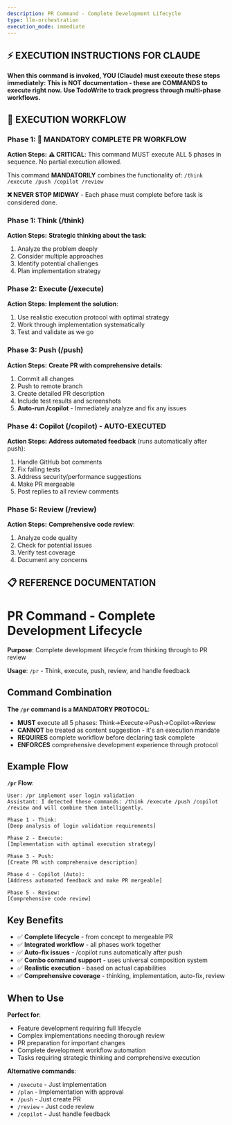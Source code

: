 ```yaml
---
description: PR Command - Complete Development Lifecycle
type: llm-orchestration
execution_mode: immediate
---
```

## ⚡ EXECUTION INSTRUCTIONS FOR CLAUDE
**When this command is invoked, YOU (Claude) must execute these steps immediately:**
**This is NOT documentation - these are COMMANDS to execute right now.**
**Use TodoWrite to track progress through multi-phase workflows.**

## 🚨 EXECUTION WORKFLOW

### Phase 1: 🚨 MANDATORY COMPLETE PR WORKFLOW

**Action Steps:**
**⚠️ CRITICAL**: This command MUST execute ALL 5 phases in sequence. No partial execution allowed.

This command **MANDATORILY** combines the functionality of: `/think /execute /push /copilot /review`

**❌ NEVER STOP MIDWAY** - Each phase must complete before task is considered done.

### Phase 1: Think (/think)

**Action Steps:**
**Strategic thinking about the task**:
1. Analyze the problem deeply
2. Consider multiple approaches
3. Identify potential challenges
4. Plan implementation strategy

### Phase 2: Execute (/execute)

**Action Steps:**
**Implement the solution**:
1. Use realistic execution protocol with optimal strategy
2. Work through implementation systematically
3. Test and validate as we go

### Phase 3: Push (/push)

**Action Steps:**
**Create PR with comprehensive details**:
1. Commit all changes
2. Push to remote branch
3. Create detailed PR description
4. Include test results and screenshots
5. **Auto-run /copilot** - Immediately analyze and fix any issues

### Phase 4: Copilot (/copilot) - AUTO-EXECUTED

**Action Steps:**
**Address automated feedback** (runs automatically after push):
1. Handle GitHub bot comments
2. Fix failing tests
3. Address security/performance suggestions
4. Make PR mergeable
5. Post replies to all review comments

### Phase 5: Review (/review)

**Action Steps:**
**Comprehensive code review**:
1. Analyze code quality
2. Check for potential issues
3. Verify test coverage
4. Document any concerns

## 📋 REFERENCE DOCUMENTATION

# PR Command - Complete Development Lifecycle

**Purpose**: Complete development lifecycle from thinking through to PR review

**Usage**: `/pr` - Think, execute, push, review, and handle feedback

## Command Combination

**The `/pr` command is a MANDATORY PROTOCOL**:
- **MUST** execute all 5 phases: Think→Execute→Push→Copilot→Review
- **CANNOT** be treated as content suggestion - it's an execution mandate
- **REQUIRES** complete workflow before declaring task complete
- **ENFORCES** comprehensive development experience through protocol

## Example Flow

**`/pr` Flow**:
```
User: /pr implement user login validation
Assistant: I detected these commands: /think /execute /push /copilot /review and will combine them intelligently.

Phase 1 - Think:
[Deep analysis of login validation requirements]

Phase 2 - Execute:
[Implementation with optimal execution strategy]

Phase 3 - Push:
[Create PR with comprehensive description]

Phase 4 - Copilot (Auto):
[Address automated feedback and make PR mergeable]

Phase 5 - Review:
[Comprehensive code review]
```

## Key Benefits

- ✅ **Complete lifecycle** - from concept to mergeable PR
- ✅ **Integrated workflow** - all phases work together
- ✅ **Auto-fix issues** - /copilot runs automatically after push
- ✅ **Combo command support** - uses universal composition system
- ✅ **Realistic execution** - based on actual capabilities
- ✅ **Comprehensive coverage** - thinking, implementation, auto-fix, review

## When to Use

**Perfect for**:
- Feature development requiring full lifecycle
- Complex implementations needing thorough review
- PR preparation for important changes
- Complete development workflow automation
- Tasks requiring strategic thinking and comprehensive execution

**Alternative commands**:
- `/execute` - Just implementation
- `/plan` - Implementation with approval
- `/push` - Just create PR
- `/review` - Just code review
- `/copilot` - Just handle feedback
